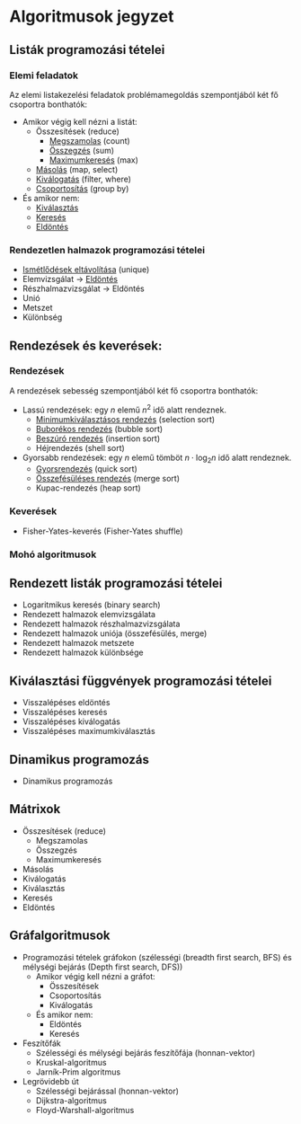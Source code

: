 # Algoritmusok jegyzet

## Listák programozási tételei

### Elemi feladatok
Az elemi listakezelési feladatok problémamegoldás szempontjából két fő csoportra bonthatók:

- Amikor végig kell nézni a listát: 
    - Összesítések (reduce)
        - [Megszamolas](elemi_programozasi_tetelek/megszamolas/) (count)
        - [Összegzés](elemi_programozasi_tetelek/osszegzes/) (sum)
        - [Maximumkeresés](elemi_programozasi_tetelek/maximumkereses/) (max)
    - [Másolás](elemi_programozasi_tetelek/masolas/) (map, select)
    - [Kiválogatás](elemi_programozasi_tetelek/kivalogatas/) (filter, where)
    - [Csoportosítás](elemi_programozasi_tetelek/csoportositas/) (group by)
- És amikor nem: 
    - [Kiválasztás](elemi_programozasi_tetelek/kivalasztas/)
    - [Keresés](elemi_programozasi_tetelek/kereses/)
    - [Eldöntés](elemi_programozasi_tetelek/kereses/) 

### Rendezetlen halmazok programozási tételei
- [Ismétlődések eltávolítása](rendezetlen_halmazok_tetelei/ismetlodesek_eltavolitasa/) (unique)
- Elemvizsgálat -> [Eldöntés](elemi_programozasi_tetelek/kereses/)
- Részhalmazvizsgálat -> Eldöntés
- Unió
- Metszet
- Különbség
<!-- - Szimmetrikus differencia -->

## Rendezések és keverések: 

### Rendezések
A rendezések sebesség szempontjából két fő csoportra bonthatók:

- Lassú rendezések: egy $n$ elemű $n^2$ idő alatt rendeznek.
    - [Minimumkiválasztásos rendezés](rendezesek/minimum/) (selection sort)
    - [Buborékos rendezés](rendezesek/buborek/) (bubble sort)
    - [Beszúró rendezés](rendezesek/beszuro/) (insertion sort)
    - Héjrendezés (shell sort)
- Gyorsabb rendezések: egy $n$ elemű tömböt $n\cdot \log_2 n$ idő alatt rendeznek. 
    - [Gyorsrendezés](rendezesek/gyors/) (quick sort)
    - [Összefésüléses rendezés](rendezesek/merge/) (merge sort)
    - Kupac-rendezés (heap sort)

### Keverések
- Fisher-Yates-keverés (Fisher-Yates shuffle)

### Mohó algoritmusok

## Rendezett listák programozási tételei
- Logaritmikus keresés (binary search)
- Rendezett halmazok elemvizsgálata
- Rendezett halmazok részhalmazvizsgálata
- Rendezett halmazok uniója (összefésülés, merge)
- Rendezett halmazok metszete
- Rendezett halmazok különbsége

## Kiválasztási függvények programozási tételei 
- Visszalépéses eldöntés
- Visszalépéses keresés
- Visszalépéses kiválogatás
- Visszalépéses maximumkiválasztás

## Dinamikus programozás
- Dinamikus programozás 

## Mátrixok
- Összesítések (reduce)
    - Megszamolas
    - Összegzés
    - Maximumkeresés
- Másolás
- Kiválogatás
- Kiválasztás
- Keresés
- Eldöntés

## Gráfalgoritmusok
- Programozási tételek gráfokon (szélességi (breadth first search, BFS) és mélységi bejárás (Depth first search, DFS))
    - Amikor végig kell nézni a gráfot:
        - Összesítések
        - Csoportosítás
        - Kiválogatás
    - És amikor nem:
        - Eldöntés
        - Keresés    
- Feszítőfák
    - Szélességi és mélységi bejárás feszítőfája (honnan-vektor)
    - Kruskal-algoritmus
    - Jarník-Prim algoritmus
- Legrövidebb út
    - Szélességi bejárással (honnan-vektor)
    - Dijkstra-algoritmus
    - Floyd-Warshall-algoritmus